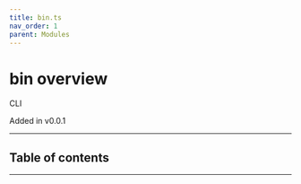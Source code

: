 ```yaml
---
title: bin.ts
nav_order: 1
parent: Modules
---
```


# bin overview

CLI

Added in v0.0.1

---

<h2 class="text-delta">Table of contents</h2>

---
